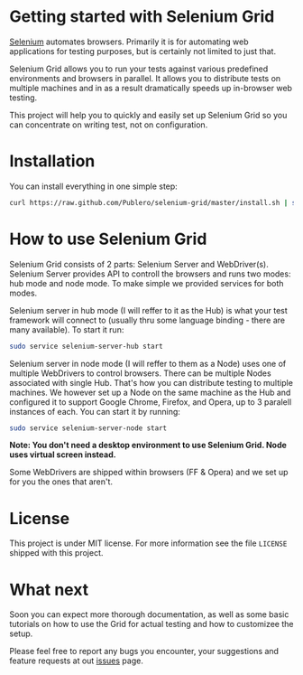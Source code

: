 Getting started with Selenium Grid
==================================

[Selenium](http://seleniumhq.org/) automates browsers.
Primarily it is for automating web applications for testing purposes, but is certainly not limited to just that.

Selenium Grid allows you to run your tests against various predefined environments and browsers in parallel.
It allows you to distribute tests on multiple machines and in as a result dramatically speeds up in-browser web testing.

This project will help you to quickly and easily set up Selenium Grid so you can concentrate on writing test, not on configuration.

Installation
============

You can install everything in one simple step:

``` sh
curl https://raw.github.com/Publero/selenium-grid/master/install.sh | sudo sh
```

How to use Selenium Grid
========================

Selenium Grid consists of 2 parts: Selenium Server and WebDriver(s). Selenium Server provides API to controll the browsers and runs two modes: hub mode and node mode.
To make simple we provided services for both modes.

Selenium server in hub mode (I will reffer to it as the Hub) is what your test framework will connect to
(usually thru some language binding - there are many available).
To start it run:

``` sh
sudo service selenium-server-hub start
```

Selenium server in node mode (I will reffer to them as a Node) uses one of multiple WebDrivers to control browsers.
There can be multiple Nodes associated with single Hub. That's how you can distribute testing to multiple machines.
We however set up a Node on the same machine as the Hub and configured it to support Google Chrome, Firefox, and Opera,
up to 3 paralell instances of each. You can start it by running:
``` sh
sudo service selenium-server-node start
```

**Note: You don't need a desktop environment to use Selenium Grid. Node uses virtual screen instead.**

Some WebDrivers are shipped within browsers (FF & Opera) and we set up for you the ones that aren't.

License
=======

This project is under MIT license. For more information see the file `LICENSE` shipped with this project.

What next
=========

Soon you can expect more thorough documentation, as well as some basic tutorials
on how to use the Grid for actual testing and how to customizee the setup.

Please feel free to report any bugs you encounter, your suggestions and feature requests
at out [issues](https://github.com/Publero/selenium-grid/issues) page.
